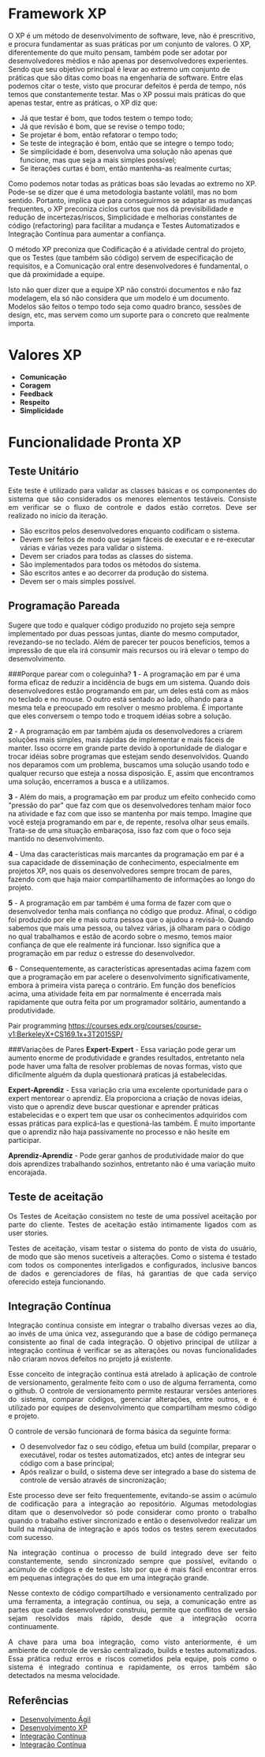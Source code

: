 # Framework XP

O XP é um método de desenvolvimento de software, leve, não é prescritivo, e procura fundamentar as suas práticas por um conjunto de valores. O XP, diferentemente do que muito pensam, também pode ser adotar por desenvolvedores médios e não apenas por desenvolvedores experientes. Sendo que seu objetivo principal é levar ao extremo um conjunto de práticas que são ditas como boas na engenharia de software. Entre elas podemos citar o teste, visto que procurar defeitos é perda de tempo, nós temos que constantemente testar. Mas o XP possui mais práticas do que apenas testar, entre as práticas, o XP diz que:

- Já que testar é bom, que todos testem o tempo todo;
- Já que revisão é bom, que se revise o tempo todo;
- Se projetar é bom, então refatorar o tempo todo;
- Se teste de integração é bom, então que se integre o tempo todo;
- Se simplicidade é bom, desenvolva uma solução não apenas que funcione, mas que seja a mais simples possível;
- Se iterações curtas é bom, então mantenha-as realmente curtas;

Como podemos notar todas as práticas boas são levadas ao extremo no XP.
Pode-se se dizer que é uma metodologia bastante volátil, mas no bom sentido. Portanto, implica que para conseguirmos se adaptar as mudanças frequentes, o XP preconiza ciclos curtos que nos dá previsibilidade e redução de incertezas/riscos, Simplicidade e melhorias constantes de código (refactoring) para facilitar a mudança e Testes Automatizados e Integração Contínua para aumentar a confiança.

O método XP preconiza que Codificação é a atividade central do projeto, que os Testes (que também são código) servem de especificação de requisitos, e a Comunicação oral entre desenvolvedores é fundamental, o que dá proximidade a equipe.

Isto não quer dizer que a equipe XP não constrói documentos e não faz modelagem, ela só não considera que um modelo é um documento. Modelos são feitos o tempo todo seja como quadro branco, sessões de design, etc, mas servem como um suporte para o concreto que realmente importa.

# Valores XP
* **Comunicação**
* **Coragem**
* **Feedback**
* **Respeito**
* **Simplicidade**          

# Funcionalidade Pronta XP

## Teste Unitário
<p align="justify">Este teste é utilizado para validar as classes básicas e os componentes do sistema que são considerados os menores elementos testáveis. Consiste em verificar se o fluxo de controle e dados estão corretos. Deve ser realizado no início da iteração.

* São escritos pelos desenvolvedores enquanto codificam o sistema.
* Devem ser feitos de modo que sejam fáceis de executar e e re-executar várias e várias vezes para validar o sistema.
* Devem ser criados para todas as classes do sistema.
* São implementados para todos os métodos do sistema.
* São escritos antes e ao decorrer da produção do sistema.
* Devem ser o mais simples possível.

## Programação Pareada
Sugere que todo e qualquer código produzido no projeto seja sempre implementado por duas pessoas juntas, diante do mesmo computador, revezando-se no teclado. Além de parecer ter poucos benefícios, temos a impressão de que ela irá consumir mais recursos ou irá elevar o tempo do desenvolvimento. 

###Porque parear com o coleguinha?
**1** - A programação em par é uma forma eficaz de reduzir a incidência de bugs em um sistema. Quando dois desenvolvedores estão programando em par, um deles está com as mãos no teclado e no mouse. O outro está sentado ao lado, olhando para a mesma tela e preocupado em resolver o mesmo problema. É importante que eles conversem o tempo todo e troquem idéias sobre a solução.

**2** - A programação em par também ajuda os desenvolvedores a criarem soluções mais simples, mais rápidas de implementar e mais fáceis de manter. Isso ocorre em grande parte devido à oportunidade de dialogar e trocar idéias sobre programas que estejam sendo desenvolvidos. Quando nos deparamos com um problema, buscamos uma solução usando todo e qualquer recurso que esteja a nossa disposição. E, assim que encontramos uma solução, encerramos a busca e a utilizamos.

**3** - Além do mais, a programação em par produz um efeito conhecido como "pressão do par" que faz com que os desenvolvedores tenham maior foco na atividade e faz com que isso se mantenha por mais tempo. Imagine que você esteja programando em par e, de repente, resolva olhar seus emails. Trata-se de uma situação embaraçosa, isso faz com que o foco seja mantido no desenvolvimento.

**4** - Uma das características mais marcantes da programação em par é a sua capacidade de disseminação de conhecimento, especialmente em projetos XP, nos quais os desenvolvedores sempre trocam de pares, fazendo com que haja maior compartilhamento de informações ao longo do projeto.

**5** - A programação em par também é uma forma de fazer com que o desenvolvedor tenha mais confiança no código que produz. Afinal, o código foi produzido por ele e mais outra pessoa que o ajudou a revisá-lo. Quando sabemos que mais uma pessoa, ou talvez várias, já olharam para o código no qual trabalhamos e estão de acordo sobre o mesmo, temos maior confiança de que ele realmente irá funcionar. Isso significa que a programação em par reduz o estresse do desenvolvedor.

**6** - Consequentemente, as características apresentadas acima fazem com que a programação em par acelere o desenvolvimento significativamente, embora à primeira vista pareça o contrário. Em função dos benefícios acima, uma atividade feita em par normalmente é encerrada mais rapidamente que outra feita por um programador solitário, aumentando a produtividade.

Pair programming 
https://courses.edx.org/courses/course-v1:BerkeleyX+CS169.1x+3T2015SP/

###Variações de Pares
**Expert-Expert** - Essa variação pode gerar um aumento enorme de produtividade e grandes resultados, entretanto nela pode haver uma falta de resolver problemas de novas formas, visto que dificilmente alguém da dupla questionará praticas já estabelecidas.

**Expert-Aprendiz** - Essa variação cria uma excelente oportunidade para o expert mentorear o aprendiz. Ela proporciona a criação de novas ideias, visto que o aprendiz deve buscar questionar e aprender práticas estabelecidas e o expert tem que usar os conhecimentos adquiridos com essas práticas para explicá-las e questioná-las também. É muito importante que o aprendiz não haja passivamente no processo e não hesite em participar.
 
**Aprendiz-Aprendiz** - Pode gerar ganhos de produtividade maior do que dois aprendizes trabalhando sozinhos, entretanto não é uma variação muito encorajada.

## Teste de aceitação
<p align="justify">Os Testes de Aceitação consistem no teste de uma possível aceitação por parte do cliente. Testes de aceitação estão intimamente ligados com as user stories.

<p align="justify">Testes de aceitação, visam testar o sistema do ponto de vista do usuário, de modo que são menos sucetíveis a alterações. Como o sistema é testado com todos os componentes interligados e configurados, inclusive bancos de dados e gerenciadores de filas, há garantias de que cada serviço oferecido esteja funcionando.

## Integração Contínua

<p align="justify">Integração contínua consiste em integrar o trabalho diversas vezes ao dia, ao invés de uma única vez, assegurando que a base de código permaneça consistente ao final de cada integração. O objetivo principal de utilizar a integração contínua é verificar se as alterações ou novas funcionalidades não criaram novos defeitos no projeto já existente.

<p align="justify">Esse conceito de integração contínua está atrelado à aplicação de controle de versionamento, geralmente feito com o uso de alguma ferramenta, como o github. O controle de versionamento permite restaurar versões anteriores do sistema, comparar códigos, gerenciar alterações, entre outros, e é utilizado por equipes de desenvolvimento que compartilham mesmo código e projeto. 

<p align="justify">O controle de versão funcionará de forma básica da seguinte forma:

* O desenvolvedor faz o seu código, efetua um build (compilar, preparar o executável, rodar os testes automatizados, etc) antes de integrar seu código com a base principal;
* Após realizar o build, o sistema deve ser integrado a base do sistema de controle de versão através de sincronização;

<p align="justify">Este processo deve ser feito frequentemente, evitando-se assim o acúmulo de codificação para a integração ao repositório. Algumas metodologias ditam que o desenvolvedor só pode considerar como pronto o trabalho quando o trabalho estiver sincronizado e então o desenvolvedor realizar um build na máquina de integração e após todos os testes serem executados com sucesso.

<p align="justify">Na integração contínua o processo de build integrado deve ser feito constantemente, sendo sincronizado sempre que possível, evitando o acúmulo de códigos e de testes. Isto por que é mais fácil encontrar erros em pequenas integrações do que em uma integração grande.

<p align="justify">Nesse contexto de código compartilhado e versionamento centralizado por uma ferramenta, a integração contínua, ou seja, a comunicação entre as partes que cada desenvolvedor construiu, permite que conflitos de versão sejam resolvidos mais rápido, desde que a integração ocorra continuamente.

<p align="justify">A chave para uma boa integração, como visto anteriormente, é um ambiente de controle de versão centralizado, builds e testes automatizados. Essa prática reduz erros e riscos cometidos pela equipe, pois como o sistema é integrado contínua e rapidamente, os erros também são detectados na mesma velocidade.

## Referências
* [Desenvolvimento Ágil](http://www.desenvolvimentoagil.com.br/xp/valores/)
* [Desenvolvimento XP](http://xp.edugraf.ufsc.br/bin/view/XP/TesteAceitacaoXtesteUnidade)
* [Integração Contínua](http://www.desenvolvimentoagil.com.br/xp/praticas/integracao)
* [Integração Contínua](http://www.devmedia.com.br/integracao-continua-uma-introducao-ao-assunto/28002)
